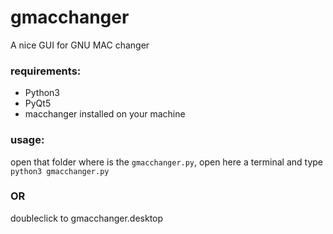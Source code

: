 # gmacchanger
A nice GUI for GNU MAC changer

### requirements:
- Python3
- PyQt5
- macchanger installed on your machine

### usage:
open that folder where is the `gmacchanger.py`, open here a terminal and type `python3 gmacchanger.py` 
### OR 
doubleclick to gmacchanger.desktop
